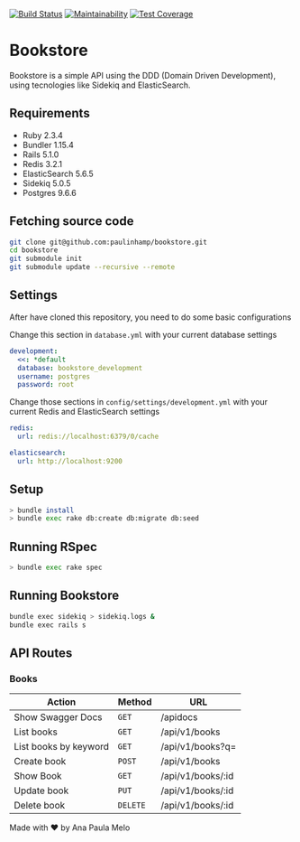 [![Build Status](https://travis-ci.org/paulinhamp/bookstore.svg?branch=master)](https://travis-ci.org/paulinhamp/bookstore) [![Maintainability](https://api.codeclimate.com/v1/badges/c6f4d1f4f6e2ed0a73e2/maintainability)](https://codeclimate.com/github/paulinhamp/bookstore/maintainability) [![Test Coverage](https://api.codeclimate.com/v1/badges/c6f4d1f4f6e2ed0a73e2/test_coverage)](https://codeclimate.com/github/paulinhamp/bookstore/test_coverage)

# Bookstore

Bookstore is a simple API using the DDD (Domain Driven Development), using tecnologies like Sidekiq and ElasticSearch.

## Requirements
- Ruby 2.3.4
- Bundler 1.15.4
- Rails 5.1.0
- Redis 3.2.1
- ElasticSearch 5.6.5
- Sidekiq 5.0.5
- Postgres 9.6.6

## Fetching source code
```bash
git clone git@github.com:paulinhamp/bookstore.git
cd bookstore
git submodule init
git submodule update --recursive --remote
```
## Settings

After have cloned this repository, you need to do some basic configurations

Change this section in `database.yml` with your current database settings
```yml
development:
  <<: *default
  database: bookstore_development
  username: postgres
  password: root
```
Change those sections in `config/settings/development.yml` with your current Redis and ElasticSearch settings
```yml
redis:
  url: redis://localhost:6379/0/cache

elasticsearch:
  url: http://localhost:9200
```

## Setup

```bash
> bundle install
> bundle exec rake db:create db:migrate db:seed
```

## Running RSpec

```bash
> bundle exec rake spec
```

## Running Bookstore
```bash
bundle exec sidekiq > sidekiq.logs &
bundle exec rails s
```

## API Routes

### Books
|   Action                            | Method    | URL                                               
| ------------------------------------|-----------|------------------------ 
|   Show Swagger Docs                 |  `GET`    | /apidocs
|   List books                        |  `GET`    | /api/v1/books
|   List books by keyword             |  `GET`    | /api/v1/books?q=<query>
|   Create book                       |  `POST`   | /api/v1/books
|   Show Book                         |  `GET`    | /api/v1/books/:id
|   Update book                       |  `PUT`    | /api/v1/books/:id
|   Delete book                       |  `DELETE` | /api/v1/books/:id

Made with :heart: by Ana Paula Melo
